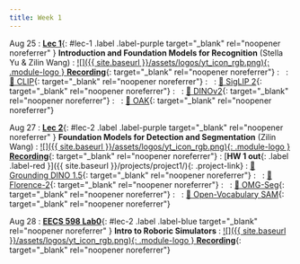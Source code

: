 ```yaml
---
title: Week 1
---
```



Aug 25
: [**Lec 1**](www.google.com){: #lec-1 .label .label-purple target="_blank" rel="noopener noreferrer" } **Introduction and Foundation Models for Recognition** (Stella Yu & Zilin Wang)
  : [![]({{ site.baseurl }}/assets/logos/yt_icon_rgb.png){: .module-logo } **Recording**](https://leccap.engin.umich.edu/leccap/player/r/k4WywR){: target="_blank" rel="noopener noreferrer"}
: &nbsp;
  : [📖 CLIP](https://arxiv.org/abs/2103.00020){: target="_blank" rel="noopener noreferrer"} 
: &nbsp;
  : [📖 SigLIP 2](https://arxiv.org/abs/2502.14786){: target="_blank" rel="noopener noreferrer"}
: &nbsp;
  : [📖 DINOv2](https://arxiv.org/abs/2304.07193){: target="_blank" rel="noopener noreferrer"}
: &nbsp;
  : [📖 OAK](https://oak-cvpr2025.github.io/){: target="_blank" rel="noopener noreferrer"}



Aug 27
: [**Lec 2**](www.google.com){: #lec-2 .label .label-purple target="_blank" rel="noopener noreferrer" } **Foundation Models for Detection and Segmentation** (Zilin Wang)
  : [![]({{ site.baseurl }}/assets/logos/yt_icon_rgb.png){: .module-logo } **Recording**](https://leccap.engin.umich.edu/leccap/player/r/k4WywR){: target="_blank" rel="noopener noreferrer"}
: [**HW 1 out**{: .label .label-red }]({{ site.baseurl }}/projects/project1/){: .project-link} 
  : [📖 Grounding DINO 1.5](https://arxiv.org/abs/2405.10300){: target="_blank" rel="noopener noreferrer"} 
: &nbsp;
  : [📖 Florence-2](https://openaccess.thecvf.com/content/CVPR2024/papers/Xiao_Florence-2_Advancing_a_Unified_Representation_for_a_Variety_of_Vision_CVPR_2024_paper.pdf){: target="_blank" rel="noopener noreferrer"}
: &nbsp;
  : [📖 OMG-Seg](https://arxiv.org/abs/2401.10229){: target="_blank" rel="noopener noreferrer"}
: &nbsp;
  : [📖 Open-Vocabulary SAM](https://arxiv.org/abs/2401.02955){: target="_blank" rel="noopener noreferrer"}


Aug 28
: [**EECS 598 Lab0**](www.google.com){: #lec-2 .label .label-blue target="_blank" rel="noopener noreferrer" } **Intro to Roboric Simulators**
  : [![]({{ site.baseurl }}/assets/logos/yt_icon_rgb.png){: .module-logo } **Recording**](https://leccap.engin.umich.edu/leccap/player/r/k4WywR){: target="_blank" rel="noopener noreferrer"}